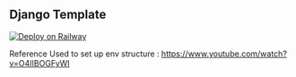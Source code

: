 ## Django Template

[![Deploy on Railway](https://railway.app/button.svg)](https://railway.app/new/template/GB6Eki?referralCode=U5zXSw)

Reference Used to set up env structure : https://www.youtube.com/watch?v=O4IIBOGFyWI
